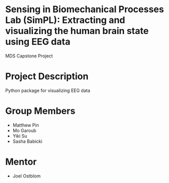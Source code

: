 # Sensing in Biomechanical Processes Lab (SimPL): Extracting and visualizing the human brain state using EEG data 
MDS Capstone Project

# Project Description
Python package for visualizing EEG data

# Group Members
- Matthew Pin
- Mo Garoub
- Yiki Su
- Sasha Babicki

# Mentor
- Joel Ostblom
